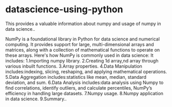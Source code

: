 # datascience-using-python
This provides a valuable information about numpy and usage of numpy in data science..

NumPy is a foundational library in Python for data science and numerical computing. It provides support for large, multi-dimensional arrays and matrices, along with a collection of mathematical functions to operate on these arrays. Here's how NumPy is commonly used in data science:
It includes:
1.Importing numpy library.
2.Creating 1d array,nd array through various inbuilt functions.
3.Array properties.
4.Data Manipulation includes:indexing, slicing, reshaping, and applying mathematical operations.
5.Data Aggregation includes:statistics like mean, median, standard deviation, and sum.
6.Data Analysis includes:data analysis using Numpy to find correlations, identify outliers, and
calculate percentiles, NumPy’s efficiency in handling large datasets.
7.Numpy usage.
8.Numpy application in data science.
9.Summary..
